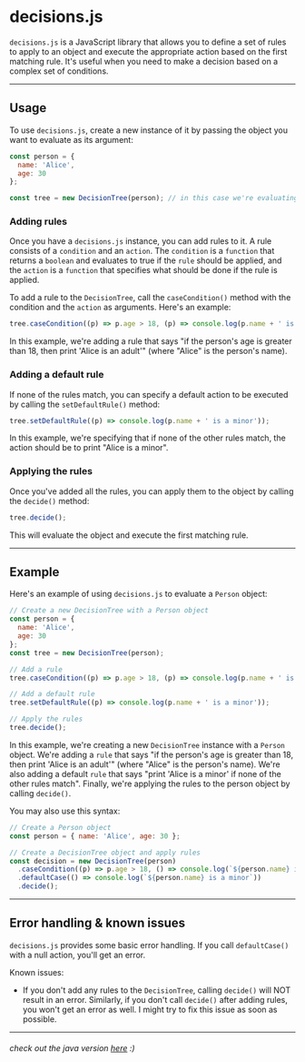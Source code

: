 # decisions.js
`decisions.js` is a JavaScript library that allows you to define a set of rules to apply to an object and execute the appropriate action based on the first matching rule. It's useful when you need to make a decision based on a complex set of conditions.

---

## Usage
To use `decisions.js`, create a new instance of it by passing the object you want to evaluate as its argument:
```javascript
const person = {
  name: 'Alice',
  age: 30
};

const tree = new DecisionTree(person); // in this case we're evaluating a person object
```

### Adding rules
Once you have a `decisions.js` instance, you can add rules to it. A rule consists of a `condition` and an `action`. The `condition` is a `function` that returns a `boolean` and evaluates to true if the `rule` should be applied, and the `action` is a `function` that specifies what should be done if the rule is applied.

To add a rule to the `DecisionTree`, call the `caseCondition()` method with the condition and the `action` as arguments. Here's an example:
```javascript
tree.caseCondition((p) => p.age > 18, (p) => console.log(p.name + ' is an adult'));
```
In this example, we're adding a rule that says "if the person's age is greater than 18, then print 'Alice is an adult'" (where "Alice" is the person's name).

### Adding a default rule
If none of the rules match, you can specify a default action to be executed by calling the `setDefaultRule()` method:
```javascript
tree.setDefaultRule((p) => console.log(p.name + ' is a minor'));
```
In this example, we're specifying that if none of the other rules match, the action should be to print "Alice is a minor".

### Applying the rules
Once you've added all the rules, you can apply them to the object by calling the `decide()` method:
```javascript
tree.decide();
```
This will evaluate the object and execute the first matching rule.

---

## Example
Here's an example of using `decisions.js` to evaluate a `Person` object:
```javascript
// Create a new DecisionTree with a Person object
const person = {
  name: 'Alice',
  age: 30
};
const tree = new DecisionTree(person);

// Add a rule
tree.caseCondition((p) => p.age > 18, (p) => console.log(p.name + ' is an adult'));

// Add a default rule
tree.setDefaultRule((p) => console.log(p.name + ' is a minor'));

// Apply the rules
tree.decide();
```
In this example, we're creating a new `DecisionTree` instance with a `Person` object. We're adding a `rule` that says "if the person's age is greater than 18, then print 'Alice is an adult'" (where "Alice" is the person's name). We're also adding a default `rule` that says "print 'Alice is a minor' if none of the other rules match". Finally, we're applying the rules to the person object by calling `decide()`.

You may also use this syntax:
```javascript
// Create a Person object
const person = { name: 'Alice', age: 30 };

// Create a DecisionTree object and apply rules
const decision = new DecisionTree(person)
  .caseCondition((p) => p.age > 18, () => console.log(`${person.name} is an adult`))
  .defaultCase(() => console.log(`${person.name} is a minor`))
  .decide();
```

---

## Error handling & known issues
`decisions.js` provides some basic error handling. If you call `defaultCase()` with a null action, you'll get an error.

Known issues:
  - If you don't add any rules to the `DecisionTree`, calling `decide()` will NOT result in an error. Similarly, if you don't call `decide()` after adding rules, you won't get an error as well. I might try to fix this issue as soon as possible.

---
###### check out the java version [here](https://github.com/Adversing/Decisions4J/) :) 
